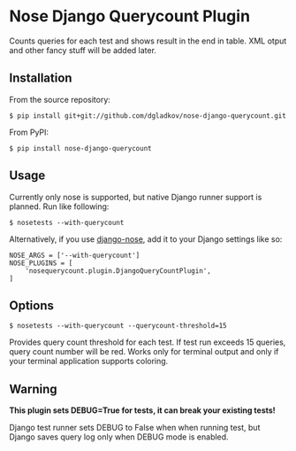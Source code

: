 Nose Django Querycount Plugin
========================

Counts queries for each test and shows result in the end in table. XML otput
and other fancy stuff will be added later.

Installation
------------
From the source repository:

    $ pip install git+git://github.com/dgladkov/nose-django-querycount.git

From PyPI:

    $ pip install nose-django-querycount

Usage
------------

Currently only nose is supported, but native Django runner support is planned.
Run like following:

    $ nosetests --with-querycount

Alternatively, if you use [django-nose][], add it to your Django settings
like so:

    NOSE_ARGS = ['--with-querycount']
    NOSE_PLUGINS = [
        'nosequerycount.plugin.DjangoQueryCountPlugin',
    ]

Options
------------

    $ nosetests --with-querycount --querycount-threshold=15

Provides query count threshold for each test. If test run exceeds 15 queries,
query count number will be red. Works only for terminal output and only if
your terminal application supports coloring.

Warning
------------

**This plugin sets DEBUG=True for tests, it can break your existing tests!**

Django test runner sets DEBUG to False when when running test, but Django
saves query log only when DEBUG mode is enabled.


[django-nose]: https://github.com/jbalogh/django-nose
